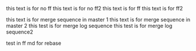 this text is for no ff
this text is for no ff2
this text is for ff
this text is for ff2

this text is for merge sequence in master 1
this text is for merge sequence in master 2
this test is for merge log sequence
this test is for merge log sequence2


test in ff md for rebase
